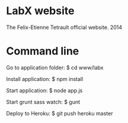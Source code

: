 LabX website
============

The Felix-Etienne Tetrault official website.
2014


Command line
============

Go to application folder:
$ cd www/labx

Install application:
$ npm install

Start application:
$ node app.js

Start grunt sass watch:
$ gunt

Deploy to Heroku:
$ git push heroku master
